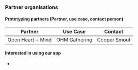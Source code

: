 ### Partner organisations 

#### Prototyping partners (Partner, use case, contact person)
| Partner | Use Case | Contact |
| --- | --- | --- |
| Open Heart + Mind | OHM Gathering | Cooper Smout |

#### Interested in using our app
- 

